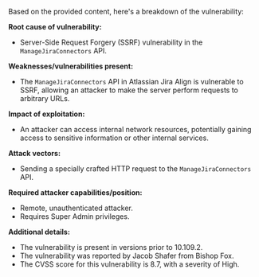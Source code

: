 Based on the provided content, here's a breakdown of the vulnerability:

**Root cause of vulnerability:**
- Server-Side Request Forgery (SSRF) vulnerability in the `ManageJiraConnectors` API.

**Weaknesses/vulnerabilities present:**
- The `ManageJiraConnectors` API in Atlassian Jira Align is vulnerable to SSRF, allowing an attacker to make the server perform requests to arbitrary URLs.

**Impact of exploitation:**
- An attacker can access internal network resources, potentially gaining access to sensitive information or other internal services.

**Attack vectors:**
- Sending a specially crafted HTTP request to the `ManageJiraConnectors` API.

**Required attacker capabilities/position:**
- Remote, unauthenticated attacker.
- Requires Super Admin privileges.

**Additional details:**
- The vulnerability is present in versions prior to 10.109.2.
- The vulnerability was reported by Jacob Shafer from Bishop Fox.
- The CVSS score for this vulnerability is 8.7, with a severity of High.